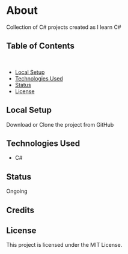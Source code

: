 # About

  

Collection of C# projects created as I learn C#

## Table of Contents

  

    
- [Local Setup](#local-setup)
- [Technologies Used](#technologies-used)
- [Status](#status)
- [License](#license)

  

## Local Setup

Download or Clone the project from GitHub

## Technologies Used

  - C#

## Status

Ongoing

## Credits



## License
This project is licensed under the MIT License.